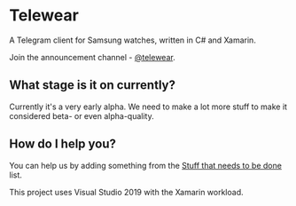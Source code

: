 # Telewear
A Telegram client for Samsung watches, written in C# and Xamarin.

Join the announcement channel - [@telewear](https://t.me/telewear).

## What stage is it on currently?
Currently it's a very early alpha. We need to make a lot more stuff to make it considered beta- or even alpha-quality.

## How do I help you?
You can help us by adding something from the [Stuff that needs to be done](stuff.md) list.

This project uses Visual Studio 2019 with the Xamarin workload.
